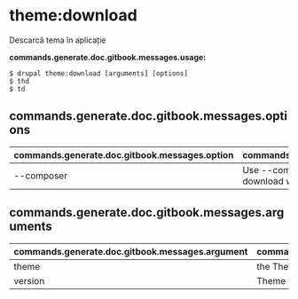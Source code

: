 # theme:download
Descarcă tema în aplicație

**commands.generate.doc.gitbook.messages.usage:**
```
$ drupal theme:download [arguments] [options]
$ thd  
$ td  
```

## commands.generate.doc.gitbook.messages.options
commands.generate.doc.gitbook.messages.option | commands.generate.doc.gitbook.messages.details
-------|-------------
--composer | Use --composer option for manage the theme download with Composer

## commands.generate.doc.gitbook.messages.arguments
commands.generate.doc.gitbook.messages.argument | commands.generate.doc.gitbook.messages.details
---------|-------------
theme | the Theme name
version | Theme version i.e 1.x-dev
